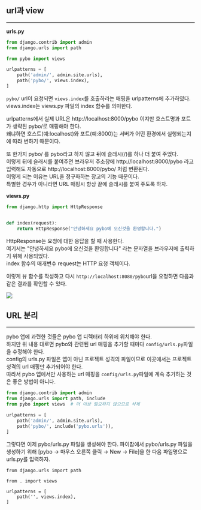 ## url과 view

---

**urls.py**

```python
from django.contrib import admin
from django.urls import path

from pybo import views

urlpatterns = [
    path('admin/', admin.site.urls),
    path('pybo/', views.index),
]
```

`pybo/` url이 요청되면 `views.index`를 호출하라는 매핑을 urlpatterns에 추가하였다.  
views.index는 views.py 파일의 index 함수를 의미한다.

urlpatterns에서 실제 URL은 http://localhost:8000/pybo 이지만 호스트명과 포트가 생략된 pybo/로 매핑해야 한다.  
왜냐하면 호스트(예:localhost)와 포트(예:8000)는 서버가 어떤 환경에서 실행되는지에 따라 변하기 때문이다.

또 한가지 pybo/ 를 pybo라고 하지 않고 뒤에 슬래시(/)를 하나 더 붙여 주었다.  
이렇게 뒤에 슬래시를 붙여주면 브라우저 주소창에 http://localhost:8000/pybo 라고 입력해도 자동으로 http://localhost:8000/pybo/ 처럼 변환된다.  
이렇게 되는 이유는 URL을 정규화하는 장고의 기능 때문이다.  
특별한 경우가 아니라면 URL 매핑시 항상 끝에 슬래시를 붙여 주도록 하자.

**views.py**

```python
from django.http import HttpResponse


def index(request):
    return HttpResponse("안녕하세요 pybo에 오신것을 환영합니다.")
```

HttpResponse는 요청에 대한 응답을 할 때 사용한다.  
여기서는 "안녕하세요 pybo에 오신것을 환영합니다" 라는 문자열을 브라우저에 출력하기 위해 사용되었다.  
index 함수의 매개변수 request는 HTTP 요청 객체이다.

이렇게 뷰 함수를 작성하고 다시 `http://localhost:8080/pybo`url을 요청하면 다음과 같은 결과를 확인할 수 있다.

![](https://wikidocs.net/images/page/70649/O_2-01_2.png)

## URL 분리

---

pybo 앱에 과련한 것들은 pybo 앱 디렉터리 하위에 위치해야 한다.  
하지만 위 내용 대로면 pybo와 관련된 url 매핑을 추가할 때마다 `config/urls.py`파일을 수정해야 한다.  
config의 urls.py 파일은 앱이 아닌 프로젝트 성격의 파일이므로 이곳에서는 프로젝트 성격의 url 매핑만 추가되어야 한다.  
따라서 pybo 앱에서만 사용하는 url 매핑을 `config/urls.py`파일에 계속 추가하는 것은 좋은 방법이 아니다.

```python
from django.contrib import admin
from django.urls import path, include
from pybo import views  # 더 이상 필요하지 않으므로 삭제

urlpatterns = [
    path('admin/', admin.site.urls),
    path('pybo/', include('pybo.urls')),
]
```

그렇다면 이제 pybo/urls.py 파일을 생성해야 한다. 파이참에서 pybo/urls.py 파일을 생성하기 위해 [pybo → 마우스 오른쪽 클릭 → New → File]을 한 다음 파일명으로 urls.py를 입력하자.

```
from django.urls import path

from . import views

urlpatterns = [
    path('', views.index),
]
```
